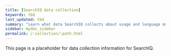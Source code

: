 ```yaml
---
title: [SearchIQ data collection]
keywords: tbd
last_updated: tbd
summary: "Learn what data SearchIQ collects about usage and language mappings."
sidebar: mydoc_sidebar
permalink: /:collection/:path.html
---
```

This page is a placeholder for data collection information for SearchIQ.
